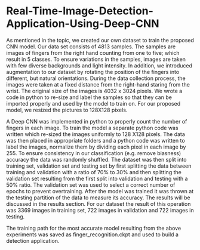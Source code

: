 # Real-Time-Image-Detection-Application-Using-Deep-CNN
As mentioned in the topic, we created our own dataset to train the proposed CNN model. Our data set consists of 4813 samples. The samples are images of fingers from the right hand counting from one to five; which result in 5 classes. To ensure variations in the samples, images are taken with few diverse backgrounds and light intensity. In addition, we introduced augmentation to our dataset by rotating the position of the fingers into different, but natural orientations. During the data collection process, the images were taken at a fixed distance from the right-hand staring from the wrist. The original size of the images is 4032 x 3024 pixels. We wrote a code in python to re-size and label the samples so that they can be imported properly and used by the model to train on. For our proposed model, we resized the pictures to 128X128 pixels.

A Deep CNN was implemented in python to properly count the number of fingers in each image. To train the model a separate python code was written which re-sized the images uniformly to 128 X128 pixels. The data was then placed in appropriate folders and a python code was written to label the images, normalize them by dividing each pixel in each image by 255. To ensure consistency in our classification (e.g. remove biasness) accuracy the data was randomly shuffled. The dataset was then split into training set, validation set and testing set by first splitting the data between training and validation with a ratio of 70% to 30% and then splitting the validation set resulting from the first split into validation and testing with a 50% ratio. The validation set was used to select a correct number of epochs to prevent overtraining. After the model was trained it was thrown at the testing partition of the data to measure its accuracy. The results will be discussed in the results section. For our dataset the result of this operation was 3369 images in training set, 722 images in validation and 722 images in testing.

The training path for the most accurate model resulting from the above experiments was saved as finger_recognition.ckpt and used to build a detection application.
